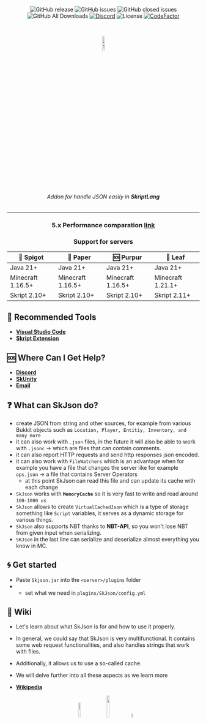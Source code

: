 <center>

![GitHub release](https://img.shields.io/github/release/SkJsonTeam/skJson?style=for-the-badge)
![GitHub issues](https://img.shields.io/github/issues-raw/SkJsonTeam/skJson?style=for-the-badge)
![GitHub closed issues](https://img.shields.io/github/issues-closed-raw/SkJsonTeam/skJson.svg?style=for-the-badge)
![GitHub All Downloads](https://img.shields.io/github/downloads/SkJsonTeam/skJson/total?style=for-the-badge)
[![Discord](https://img.shields.io/discord/425192525091831808.svg?style=for-the-badge)](https://discord.gg/dsZq5Cs9fd)
![License](https://img.shields.io/github/license/SkJsonTeam/skJson?style=for-the-badge)
[![CodeFactor](https://www.codefactor.io/repository/github/cooffeerequired/skjson/badge)](https://www.codefactor.io/repository/github/cooffeerequired/skjson)

</center>

<br />

<center>

[//]: # (<- Header ->)
<p align="center" style="align: center; text-align: center">
<img align="center" style="border-radius: 20px;" alt="SkJson" width="10%" src="https://i.ibb.co/zV3Pxht/New-Project-4.png">

<h6 align="center">Addon for handle JSON easily in <b>SkriptLang</b></h6>
<hr>

### 5.x Performance comparation [link](https://raw.githubusercontent.com/cooffeeRequired/skJson/refs/heads/main/performance.md)


### Support for servers

| 📑 Spigot         | 🔑 Paper         | 🆘 Purpur        | 🌿 Leaf           |
|-------------------|------------------|------------------|--------------------|
| Java 21+          | Java 21+         | Java 21+         | Java 21+           |
| Minecraft 1.16.5+ | Minecraft 1.16.5+| Minecraft 1.16.5+| Minecraft 1.21.1+  |
| Skript 2.10+      | Skript 2.10+     | Skript 2.10+     | Skript 2.11+       |

</center>

## 🔑 Recommended Tools

* **[Visual Studio Code](https://code.visualstudio.com/download)**
* **[Skript Extension](https://marketplace.visualstudio.com/items?itemName=JohnHeikens.skript)**


## 🆘 Where Can I Get Help?

* **[Discord](https://discord.gg/dsZq5Cs9fd)**
* **[SkUnity](https://skunity.com/)**
* **[Email](mailto:admin@coffeerequired.info)**

## ❓ What can SkJson do?

* create JSON from string and other sources, for example from various Bukkit objects such as `Location, Player, Entitiy, Inventory, and many more`
* it can also work with `.json` files, in the future it will also be able to work with `.jsonc` -> which are files that can contain comments.
* it can also report HTTP requests and send http responses json encoded.
* it can also work with `FileWatchers` which is an advantage when for example you have a file that changes the server like for example `ops.json` -> a file that contains Server Operators
  * at this point SkJson can read this file and can update its cache with each change
* `SkJson` works with **`MemoryCache`** so it is very fast to write and read around `100-1000 us`
* `SkJson` allows to create `VirtualCachedJson` which is a type of storage something like `Script` variables, it serves as a dynamic storage for various things.
* `SkJson` also supports NBT thanks to **NBT-API**, so you won't lose NBT from given input when serializing.
* `SKJson` in the last line can serialize and deserialize almost everything you know in MC.

## 🌀 Get started
* Paste `Skjson.jar` into the `<server>/plugins` folder
* * set what we need in `plugins/SkJson/config.yml`

## 📖 Wiki
* Let's learn about what SkJson is for and how to use it properly. 
* In general, we could say that SkJson is very multifunctional. It contains some web request functionalities, and also handles strings that work with files. 
* Additionally, it allows us to use a so-called cache. 
* We will delve further into all these aspects as we learn more

* [**Wikipedia**](https://github.com/cooffeeRequired/skJson/wiki)

<center>

[<img style="width: 10%; margin-right: 1rem;" src="https://skripthub.net/static/addon/ViewTheDocsButton.png">](https://skripthub.net/docs/?addon=skJson)
[<img style="width: 12%; margin-right: 1rem;" src="https://skunity.com/branding/buttons/get_on_docs_4.png">](https://docs.skunity.com/syntax/search/addon:skjson)
[<img style="width: 5%" src="https://static.spigotmc.org/img/spigot.png">](https://www.spigotmc.org/resources/skjson.106019/)

</center>
